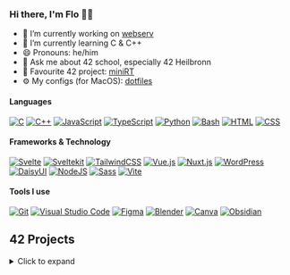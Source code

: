 ### Hi there, I'm Flo 🙌🏼

- 🔭 I’m currently working on [webserv](https://github.com/flomero/webserv)
- 🌱 I’m currently learning C & C++
- 😄 Pronouns: he/him
- 💬 Ask me about 42 school, especially 42 Heilbronn
- 🌠 Favourite 42 project: [miniRT](https://github.com/flomero/miniRT)
- ⚙️ My configs (for MacOS): [dotfiles](https://github.com/flomero/dotfiles-mac)

#### Languages

[![C](https://img.shields.io/badge/C-00599C?logo=c&logoColor=white)](#)
[![C++](https://img.shields.io/badge/-C++-blue?logo=cplusplus)](#)
[![JavaScript](https://img.shields.io/badge/JavaScript-F7DF1E?logo=javascript&logoColor=000)](#)
[![TypeScript](https://img.shields.io/badge/TypeScript-3178C6?logo=typescript&logoColor=fff)](#)
[![Python](https://img.shields.io/badge/Python-3776AB?logo=python&logoColor=fff)](#)
[![Bash](https://img.shields.io/badge/Bash-4EAA25?logo=gnubash&logoColor=fff)](#)
[![HTML](https://img.shields.io/badge/HTML-%23E34F26.svg?logo=html5&logoColor=white)](#)
[![CSS](https://img.shields.io/badge/CSS-1572B6?logo=css3&logoColor=fff)](#)

#### Frameworks & Technology

[![Svelte](https://img.shields.io/badge/Svelte-%23f1413d.svg?logo=svelte&logoColor=white)](#)
[![Sveltekit](https://img.shields.io/badge/Sveltekit-%23f1413d.svg?logo=svelte&logoColor=white)](#)
[![TailwindCSS](https://img.shields.io/badge/Tailwind%20CSS-%2338B2AC.svg?logo=tailwind-css&logoColor=white)](#)
[![Vue.js](https://img.shields.io/badge/Vue.js-4FC08D?logo=vuedotjs&logoColor=fff)](#)
[![Nuxt.js](https://img.shields.io/badge/Nuxt.js-00DC82?logo=nuxtdotjs&logoColor=fff)](#)
[![WordPress](https://img.shields.io/badge/WordPress-%2321759B.svg?logo=wordpress&logoColor=white)](#)
[![DaisyUI](https://img.shields.io/badge/DaisyUI-5A0EF8?logo=daisyui&logoColor=fff)](#)
[![NodeJS](https://img.shields.io/badge/Node.js-6DA55F?logo=node.js&logoColor=white)](#)
[![Sass](https://img.shields.io/badge/Sass-C69?logo=sass&logoColor=fff)](#)
[![Vite](https://img.shields.io/badge/Vite-646CFF?logo=vite&logoColor=fff)](#)

#### Tools I use

[![Git](https://img.shields.io/badge/Git-F05032?logo=git&logoColor=fff)](#)
[![Visual Studio Code](https://img.shields.io/badge/Visual%20Studio%20Code-0078d7.svg?logo=visual-studio-code&logoColor=white)](#)
[![Figma](https://img.shields.io/badge/Figma-F24E1E?logo=figma&logoColor=white)](#)
[![Blender](https://img.shields.io/badge/Blender-%23F5792A.svg?logo=blender&logoColor=white)](#)
[![Canva](https://img.shields.io/badge/Canva-%2300C4CC.svg?&logo=Canva&logoColor=white)](#)
[![Obsidian](https://img.shields.io/badge/Obsidian-%23483699.svg?&logo=obsidian&logoColor=white)](#)

## 42 Projects

<details>
<summary>Click to expand</summary>

| Project                                                                                                                                                                             | Description                                                                                                                                                                                                           | Core Grade      | Bonus Grade    |
| ----------------------------------------------------------------------------------------------------------------------------------------------------------------------------------- | --------------------------------------------------------------------------------------------------------------------------------------------------------------------------------------------------------------------- | --------------- | -------------- |
| [![libft](https://github.com/byaliego/42-project-badges/blob/996feb1d098aa52fc29383d2f666614f4d13fbab/badges/libftm.png)]()                                                         | Coding of own library with recreations of many common C functions for use in future projects.                                                                                                                         | 100 /<br>100 ✅ | 25 /<br> 25 💫 |
| [![get_next_line](https://github.com/byaliego/42-project-badges/blob/996feb1d098aa52fc29383d2f666614f4d13fbab/badges/get_next_linee.png)](https://github.com/flomero/get_next_line) | Function that returns a text line by line from a file descriptor to teach about static variables.                                                                                                                     | 100 /<br>100 ✅ | 25 /<br> 25 💫 |
| [![ft_printf](https://github.com/byaliego/42-project-badges/blob/996feb1d098aa52fc29383d2f666614f4d13fbab/badges/ft_printfe.png)](https://github.com/flomero/ft_printf)             | Recoding of printf to teach about variadic functions and data type conversion.                                                                                                                                        | 100 /<br>100 ✅ | 25 /<br> 25 💫 |
| ![born2beRoot](https://github.com/byaliego/42-project-badges/blob/996feb1d098aa52fc29383d2f666614f4d13fbab/badges/born2berootn.png)                                                 | Introduction to system admin using Debian & VirtualBox.                                                                                                                                                               | 100 /<br>100 ✅ | 25 /<br> 25 💫 |
| [![Fractol](https://github.com/ayogun/42-project-badges/blob/main/badges/fract-olm.png)](https://github.com/flomero/fract-ol)                                                       | Visualisation of a heightmap in a 3d wireframe model, with 3d rotations & multiple projections                                                                                                                        | 100 /<br>100 ✅ | 25 /<br>25 💫  |
| [![push_swap](https://github.com/ayogun/42-project-badges/blob/main/badges/push_swapm.png)](https://github.com/flomero/push_swap)                                                   | Sort data on a stack with the right algorithm for the dataset and with limited moves.                                                                                                                                 | 100 /<br>100 ✅ | 25 /<br>25 💫  |
| [![minitalk](https://github.com/ayogun/42-project-badges/blob/main/badges/minitalkm.png)](https://github.com/flomero/minitalk)                                                      | Introduction Project to UNIX signals.                                                                                                                                                                                 | 100 /<br>100 ✅ | 25 /<br> 25💫  |
| [![Philosophers](https://github.com/ayogun/42-project-badges/blob/main/badges/philosopherse.png)](https://github.com/flomero/philo)                                                 | Explore multithreading and process synchronization, inspired by Dijkstra's classic Dining Philosophers problem. Fight the deadlocks!                                                                                  | 100 /<br>100 ✅ | /              |
| [![minishell](https://github.com/ayogun/42-project-badges/blob/main/badges/minishelle.png)](https://github.com/flomero/minishell)                                                   | Making of a custom shell with logical and, logical or, brackets for priorities, ’, ", <, >, <<, >>, pipes, $, $?, a history, echo, cd, pwd, export, unset, env, exit, correct executable execution, and a bunch more. | 100 /<br>100 ✅ | 25 /<br> 25 💫 |
| [![minirt](https://github.com/ayogun/42-project-badges/blob/main/badges/minirtm.png)](https://github.com/flomero/miniRT)                                                            | Exploring Raycasting by making a game inspired by the world-famous Wolfenstein 3d!                                                                                                                                    | 100 /<br>100 ✅ | 25 /<br> 25 💫 |
| [![cpp01](https://github.com/ayogun/42-project-badges/blob/main/badges/cppe.png)](https://github.com/flomero/42-cpp)                                                                | Tasks 00 -> 04. Collection of C++ exercises.                                                                                                                                                                          | 100 /<br>100 ✅ | 100 % 💫       |
| ![netpractice](https://github.com/ayogun/42-project-badges/blob/main/badges/netpracticen.png)                                                                                       | Networking & Subnetting exercises.                                                                                                                                                                                    | 100 /<br>100 ✅ | unavailable    |
| [![cpp02](https://github.com/ayogun/42-project-badges/blob/main/badges/cppe.png)](https://github.com/flomero/42-cpp)                                                                | Tasks 05 -> 09. Collection of C++ exercises.                                                                                                                                                                          | wip             | wip            |
| [![inception](https://github.com/ayogun/42-project-badges/blob/main/badges/inceptione.png)]()                                                                                       | Automating system admin using Docker.                                                                                                                                                                                 | wip             | wip            |
| [![webserv](https://github.com/ayogun/42-project-badges/blob/main/badges/webserve.png)]()                                                                                           | Full implementation of our own HTTP server.                                                                                                                                                                           | wip             | wip            |
| [Cybersecurity Piscine](https://github.com/flomero/CyberSecurityPiscine)                                                                                                            | 1 week intensive cybersecurity training.                                                                                                                                                                              | 100 /<br>100 ✅ | /              |

</details>

<!--
**flomero/flomero** is a ✨ _special_ ✨ repository because its `README.md` (this file) appears on your GitHub profile.

Here are some ideas to get you started:

- 🔭 I’m currently working on ...
- 🌱 I’m currently learning ...
- 👯 I’m looking to collaborate on ...
- 🤔 I’m looking for help with ...
- 💬 Ask me about ...
- 📫 How to reach me: ...
- 😄 Pronouns: ...
- ⚡ Fun fact: ...
-->
